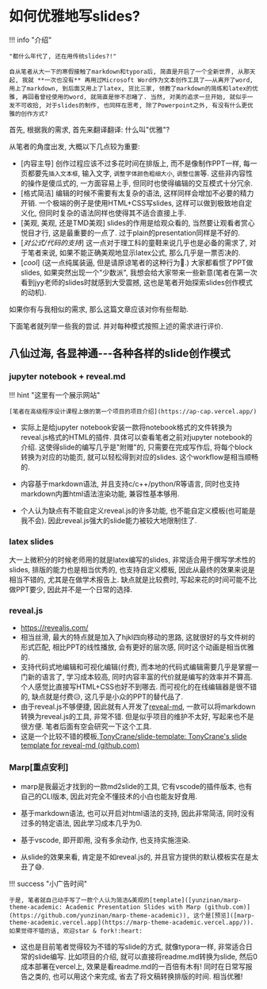 # 如何优雅地写slides?

!!! info "介绍"

    ​"都什么年代了, 还在用传统slides?!"

    ​自从笔者从大一下的寒假接触了markdown和typora后, 简直是开启了一个全新世界, 从那天起, 我就 **一次也没有** 再用过Microsoft Word作为文本创作工具了——从离开了word, 用上了markdown, 到后面又用上了latex, 货比三家, 领教了markdown的简练和latex的优雅, 再回看曾经使用的word, 就简直是惨不忍睹了. 当然, 对美的追求一旦开始, 就似乎一发不可收拾, 对于slides的制作, 也同样在思考, 除了Powerpoint之外, 有没有什么更优雅的创作方式?



首先, 根据我的需求, 首先来翻译翻译: 什么叫"优雅"?

从笔者的角度出发, 大概以下几点较为重要:

- [内容主导] 创作过程应该不过多花时间在排版上, 而不是像制作PPT一样, 每一页都要先`插入文本框`, 输入文字, `调整字体颜色粗细大小`, `调整位置`等. 这些非内容性的操作是傻瓜式的, 一方面容易上手, 但同时也使得编辑的交互模式十分冗余.
- [格式简洁] 编辑的时候不需要有太复杂的语法, 这样同样会增加不必要的精力开销. 一个极端的例子是使用HTML+CSS写slides, 这样可以做到极致地自定义化, 但同时复杂的语法同样也使得其不适合直接上手.
- [美观, 美观, 还是TMD美观] slides的作用是给观众看的, 当然要让观看者赏心悦目才行, 这是最重要的一点了. 过于plain的presentation同样是不好的.
- [*对公式/代码的支持*] 这一点对于理工科的童鞋来说几乎也是必备的需求了, 对于笔者来说, 如果不能正确美观地显示latex公式, 那么几乎是一票否决的.
- [*cool*] (这一点纯属装逼, 但是请原谅笔者的这种行为🤣.) 大家都看惯了PPT做slides, 如果突然出现一个"少数派", 我想会给大家带来一些新意(笔者在第一次看到jyy老师的slides时就感到大受震撼, 这也是笔者开始探索slides创作模式的动机).

如果你有与我相似的需求, 那么这篇文章应该对你有些帮助.

下面笔者就列举一些我的尝试. 并对每种模式按照上述的需求进行评价.

## 八仙过海, 各显神通---各种各样的slide创作模式

### jupyter notebook + reveal.md

!!! hint "这里有一个展示网站"

    [笔者在高级程序设计课程上做的第一个项目的项目介绍](https://ap-cap.vercel.app/)

- 实际上是给jupyter notebook安装一款将notebook格式的文件转换为reveal.js格式的HTML的插件. 具体可以查看笔者之前对jupyter notebook的介绍. 这使得slide的编写几乎是"附赠"的, 只需要在完成写作后, 将每个block转换为对应的功能页, 就可以轻松得到对应的slides. 这个workflow是相当顺畅的. 

- 内容基于markdown语法, 并且支持c/c++/python/R等语言, 同时也支持markdown内置html语法渲染功能, 兼容性基本够用.

- 个人认为缺点有不能自定义reveal.js的许多功能, 也不能自定义模板(也可能是我不会). 因此reveal.js强大的slide能力被较大地限制住了. 

### latex slides

大一上微积分的时候老师用的就是latex编写的slides, 非常适合用于撰写学术性的slides, 排版的能力也是相当优秀的, 也支持自定义模板, 因此从最终的效果来说是相当不错的, 尤其是在做学术报告上. 缺点就是比较费时, 写起来花的时间可能不比做PPT要少, 因此并不是一个日常的选择.

### reveal.js

- https://revealjs.com/
- 相当丝滑, 最大的特点就是加入了hjkl四向移动的思路, 这就很好的与文件树的形式匹配, 相比PPT的线性播放, 会有更好的层次感, 同时这个动画是相当优雅的. 
- 支持代码式地编辑和可视化编辑(付费), 而本地的代码式编辑需要几乎是掌握一门新的语言了, 学习成本较高, 同时内容丰富的代价就是编写的效率并不算高. 个人感觉比直接写HTML+CSS也好不到哪去. 而可视化的在线编辑器是很不错的, 缺点就是付费😥, 这几乎是小众的PPT的替代品了.
- 由于reveal.js不够便捷, 因此就有人开发了[reveal-md](https://github.com/webpro/reveal-md), 一款可以将markdown转换为reveal.js的工具, 非常不错. 但是似乎项目的维护不太好, 写起来也不是很方便. 笔者后面有空会研究一下这个工具.
- 这是一个比较不错的模板,[TonyCrane/slide-template: TonyCrane's slide template for reveal-md (github.com)](https://github.com/TonyCrane/slide-template)

### Marp[重点安利]

- marp是我最近才找到的一款md2slide的工具, 它有vscode的插件版本, 也有自己的CLI版本, 因此对完全不懂技术的小白也能友好食用.

- 基于markdown语法, 也可以开启对html语法的支持, 因此非常简洁, 同时没有过多的特定语法, 因此学习成本几乎为0. 

- 基于vscode, 即开即用, 没有多余动作, 也支持实施渲染. 

- 从slide的效果来看, 肯定是不如reveal.js的, 并且官方提供的默认模板实在是太丑了😅.

!!! success "小广告时间"

    于是, 笔者就自己动手写了一款个人认为简洁&美观的[template]([yunzinan/marp-theme-academic: Academic Presentation Slides with Marp (github.com)](https://github.com/yunzinan/marp-theme-academic)), 这个是[预览]([marp-theme-academic.vercel.app](https://marp-theme-academic.vercel.app/)). 如果觉得不错的话, 欢迎star & fork!:heart:

- 这也是目前笔者觉得较为不错的写slide的方式, 就像typora一样, 非常适合日常的slide编写. 比如项目的介绍, 就可以直接将readme.md转换为slide, 然后0成本部署在vercel上, 效果是看readme.md的一百倍有木有! 同时在日常写报告之类的, 也可以用这个来完成, 省去了将文稿转换排版的时间. 相当优雅! 
